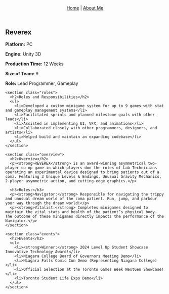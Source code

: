 <html lang="en">
<head>
  <meta charset="UTF-8">
  <meta name="viewport" content="width=device-width, initial-scale=1.0">
  <title>Reverex Game Showcase</title>
  <link rel="stylesheet" href="styles.css">
</head>
<body>

  <header>
    <nav>
      <a href="index.md">Home</a> |
      <a href="aboutme.md">About Me</a>
    </nav>
  </header>

  <main>
    <section class="intro">
      <h1>Reverex</h1>
      <div class="game-info">
        <p><strong>Platform:</strong> PC</p>
        <p><strong>Engine:</strong> Unity 3D</p>
        <p><strong>Production Time:</strong> 12 Weeks</p>
        <p><strong>Size of Team:</strong> 9</p>
        <p><strong>Role:</strong> Lead Programmer, Gameplay</p>
      </div>
    </section>

    <section class="roles">
      <h2>Roles and Responsibilities</h2>
      <ul>
        <li>Developed a custom minigame system for up to 9 games with stat and gameplay management systems</li>
        <li>Facilitated sprints and planned milestone goals with other leads</li>
        <li>Assisted in implementing UI, VFX, and animations</li>
        <li>Collaborated closely with other programmers, designers, and artists</li>
        <li>Helped build and maintain an expanding codebase</li>
      </ul>
    </section>

    <section class="overview">
      <h2>Overview</h2>
      <p><strong>REVEREX</strong> is an award-winning asymmetrical two-player co-op game in which players don the roles of Lab Technicians operating an experimental device designed to bring patients out of a coma. Featuring 3 Unique Levels & Endings, Unusual Gravity Mechanics, 2-player asymmetric action, and cutting-edge graphics.</p>
      
      <h3>Roles:</h3>
      <p><strong>Navigator:</strong> Responsible for navigating the trippy and unusual dream world of the coma patient. Run, jump, and parkour your way through the dream world!</p>
      <p><strong>Vitalist:</strong> Completes minigames designed to maintain the vital stats and health of the patient’s physical body. The outcome of these minigames directly impacts the performance of the Navigator.</p>
    </section>

    <section class="events">
      <h2>Events</h2>
      <ul>
        <li><strong>Winner:</strong> 2024 Level Up Student Showcase Innovative Technology Award!</li>
        <li>Niagara College Board of Governors Meeting Demo</li>
        <li>Niagara Falls Comic Con Demo (Representing Niagara College)</li>
        <li>Official Selection at the Toronto Games Week NextGen Showcase!</li>
        <li>Toronto Student Life Expo Demo</li>
      </ul>
    </section>
  </main>
</body>
</html>
